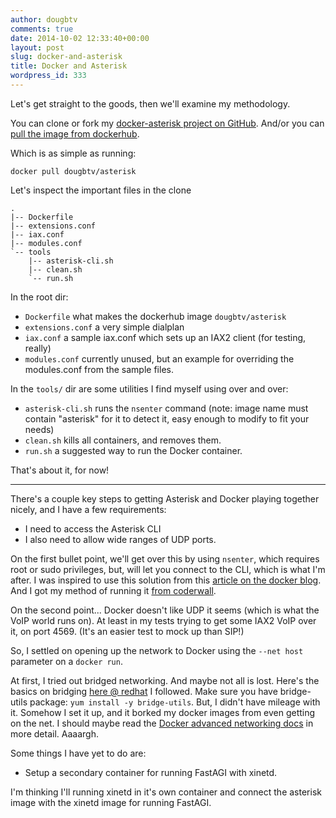 ```yaml
---
author: dougbtv
comments: true
date: 2014-10-02 12:33:40+00:00
layout: post
slug: docker-and-asterisk
title: Docker and Asterisk
wordpress_id: 333
---
```


Let's get straight to the goods, then we'll examine my methodology.

You can clone or fork my [docker-asterisk project on GitHub](https://github.com/dougbtv/docker-asterisk). And/or you can [pull the image from dockerhub](https://registry.hub.docker.com/u/dougbtv/asterisk/).

Which is as simple as running:

    docker pull dougbtv/asterisk

Let's inspect the important files in the clone

    .
    |-- Dockerfile
    |-- extensions.conf
    |-- iax.conf
    |-- modules.conf
    `-- tools
        |-- asterisk-cli.sh
        |-- clean.sh
        `-- run.sh

In the root dir:

* `Dockerfile` what makes the dockerhub image `dougbtv/asterisk`
* `extensions.conf` a very simple dialplan
* `iax.conf` a sample iax.conf which sets up an IAX2 client (for testing, really)
* `modules.conf` currently unused, but an example for overriding the modules.conf from the sample files.

In the `tools/` dir are some utilities I find myself using over and over:

* `asterisk-cli.sh` runs the `nsenter` command (note: image name must contain "asterisk" for it to detect it, easy enough to modify to fit your needs)
* `clean.sh` kills all containers, and removes them.
* `run.sh` a suggested way to run the Docker container.

That's about it, for now!

---

There's a couple key steps to getting Asterisk and Docker playing together nicely, and I have a few requirements:

* I need to access the Asterisk CLI
* I also need to allow wide ranges of UDP ports.

On the first bullet point, we'll get over this by using `nsenter`, which requires root or sudo privileges, but, will let you connect to the CLI, which is what I'm after. I was inspired to use this solution from this [article on the docker blog](http://blog.docker.com/2014/06/why-you-dont-need-to-run-sshd-in-docker/). And I got my method of running it [from coderwall](https://coderwall.com/p/xwbraq).

On the second point... Docker doesn't like UDP it seems (which is what the VoIP world runs on). At least in my tests trying to get some IAX2 VoIP over it, on port 4569. (It's an easier test to mock up than SIP!)

So, I settled on opening up the network to Docker using the `--net host` parameter on a `docker run`.

At first, I tried out bridged networking. And maybe not all is lost. Here's the basics on bridging [here @ redhat](https://access.redhat.com/documentation/en-US/Red_Hat_Enterprise_Linux/6/html/Deployment_Guide/s2-networkscripts-interfaces_network-bridge.html) I followed. Make sure you have bridge-utils package: `yum install -y bridge-utils`. But, I didn't have mileage with it. Somehow I set it up, and it borked my docker images from even getting on the net. I should maybe read the [Docker advanced networking docs](https://docs.docker.com/articles/networking/#building-your-own-bridge) in more detail. Aaaargh. 

Some things I have yet to do are:

* Setup a secondary container for running FastAGI with xinetd.

I'm thinking I'll running xinetd in it's own container and connect the asterisk image with the xinetd image for running FastAGI.